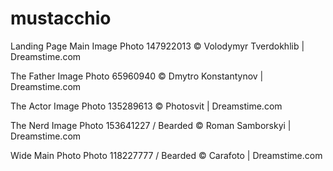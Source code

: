 # mustacchio

Landing Page Main Image
Photo 147922013 © Volodymyr Tverdokhlib | Dreamstime.com

The Father Image
Photo 65960940 © Dmytro Konstantynov | Dreamstime.com

The Actor Image
Photo 135289613 © Photosvit | Dreamstime.com

The Nerd Image
Photo 153641227 / Bearded © Roman Samborskyi | Dreamstime.com

Wide Main Photo
Photo 118227777 / Bearded © Carafoto | Dreamstime.com
